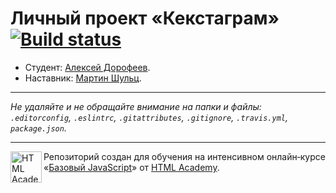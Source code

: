 # Личный проект «Кекстаграм» [![Build status][travis-image]][travis-url]

* Студент: [Алексей Дорофеев](https://up.htmlacademy.ru/javascript/11/user/299055).
* Наставник: [Мартин Шульц](https://htmlacademy.ru/profile/id201567).

---

_Не удаляйте и не обращайте внимание на папки и файлы:_<br>
_`.editorconfig`, `.eslintrc`, `.gitattributes`, `.gitignore`, `.travis.yml`, `package.json`._

---

<a href="https://htmlacademy.ru/intensive/javascript"><img align="left" width="50" height="50" title="HTML Academy" src="https://up.htmlacademy.ru/static/img/intensive/javascript/logo-for-github.svg"></a>

Репозиторий создан для обучения на интенсивном онлайн‑курсе «[Базовый JavaScript](https://htmlacademy.ru/intensive/javascript)» от [HTML Academy](https://htmlacademy.ru).

[travis-image]: https://travis-ci.org/htmlacademy-javascript/299055-kekstagram.svg?branch=master
[travis-url]: https://travis-ci.org/htmlacademy-javascript/299055-kekstagram

